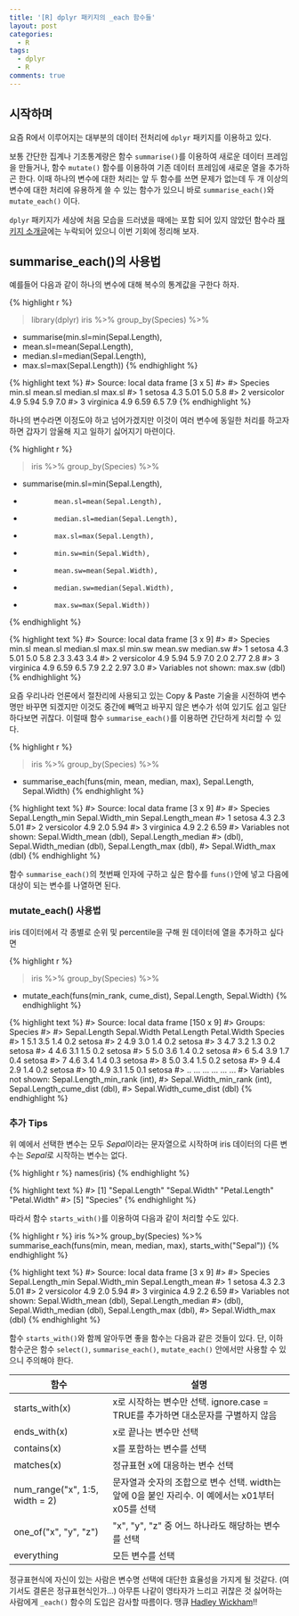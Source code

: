 ```yaml
---
title: '[R] dplyr 패키지의 _each 함수들'
layout: post
categories:
  - R
tags:
  - dplyr
  - R
comments: true
---
```




## 시작하며
요즘 R에서 이루어지는 대부분의 데이터 전처리에 `dplyr` 패키지를 이용하고 있다. 

보통 간단한 집계나 기초통계량은 함수 `summarise()`를 이용하여 새로운 데이터 프레임을 만들거나, 함수 `mutate()` 함수를 이용하여 기존 데이터 프레임에 새로운 열을 추가하곤 한다. 이때 하나의 변수에 대한 처리는 앞 두 함수를 쓰면 문제가 없는데 두 개 이상의 변수에 대한 처리에 유용하게 쓸 수 있는 함수가 있으니 바로 `summarise_each()`와 `mutate_each()` 이다. 

`dplyr` 패키지가 세상에 처음 모습을 드러냈을 때에는 포함 되어 있지 않았던 함수라 [패키지 소개글](http://wsyang.com/2014/02/introduction-to-dplyr/)에는 누락되어 있으니 이번 기회에 정리해 보자.

## summarise_each()의 사용법

예를들어 다음과 같이 하나의 변수에 대해 복수의 통계값을 구한다 하자.


{% highlight r %}
> library(dplyr)
> iris %>% group_by(Species) %>% 
+   summarise(min.sl=min(Sepal.Length),
+   mean.sl=mean(Sepal.Length),
+   median.sl=median(Sepal.Length),
+   max.sl=max(Sepal.Length))
{% endhighlight %}



{% highlight text %}
#> Source: local data frame [3 x 5]
#> 
#>      Species min.sl mean.sl median.sl max.sl
#> 1     setosa    4.3    5.01       5.0    5.8
#> 2 versicolor    4.9    5.94       5.9    7.0
#> 3  virginica    4.9    6.59       6.5    7.9
{% endhighlight %}

하나의 변수라면 이정도야 하고 넘어가겠지만 이것이 여러 변수에 동일한 처리를 하고자 하면 갑자기 암울해 지고 일하기 싫어지기 마련이다. 


{% highlight r %}
> iris %>% group_by(Species) %>% 
+   summarise(min.sl=min(Sepal.Length),
+             mean.sl=mean(Sepal.Length),
+             median.sl=median(Sepal.Length),
+             max.sl=max(Sepal.Length),
+             min.sw=min(Sepal.Width),
+             mean.sw=mean(Sepal.Width),
+             median.sw=median(Sepal.Width),
+             max.sw=max(Sepal.Width)) 
{% endhighlight %}



{% highlight text %}
#> Source: local data frame [3 x 9]
#> 
#>      Species min.sl mean.sl median.sl max.sl min.sw mean.sw median.sw
#> 1     setosa    4.3    5.01       5.0    5.8    2.3    3.43       3.4
#> 2 versicolor    4.9    5.94       5.9    7.0    2.0    2.77       2.8
#> 3  virginica    4.9    6.59       6.5    7.9    2.2    2.97       3.0
#> Variables not shown: max.sw (dbl)
{% endhighlight %}

요즘 우리나라 언론에서 절찬리에 사용되고 있는 Copy & Paste 기술을 시전하여 변수명만 바꾸면 되겠지만 이것도 중간에 빼먹고 바꾸지 않은 변수가 섞여 있기도 쉽고 일단 하다보면 귀찮다. 이럴때 함수 `summarise_each()`를 이용하면 간단하게 처리할 수 있다. 


{% highlight r %}
> iris %>% group_by(Species) %>% 
+   summarise_each(funs(min, mean, median, max), Sepal.Length, Sepal.Width)
{% endhighlight %}



{% highlight text %}
#> Source: local data frame [3 x 9]
#> 
#>      Species Sepal.Length_min Sepal.Width_min Sepal.Length_mean
#> 1     setosa              4.3             2.3              5.01
#> 2 versicolor              4.9             2.0              5.94
#> 3  virginica              4.9             2.2              6.59
#> Variables not shown: Sepal.Width_mean (dbl), Sepal.Length_median
#>   (dbl), Sepal.Width_median (dbl), Sepal.Length_max (dbl),
#>   Sepal.Width_max (dbl)
{% endhighlight %}

함수 `summarise_each()`의 첫번째 인자에 구하고 싶은 함수를 `funs()`안에 넣고 다음에 대상이 되는 변수를 나열하면 된다. 

### mutate_each() 사용법

iris 데이터에서 각 종별로 순위 및 percentile을 구해 원 데이터에 열을 추가하고 싶다면


{% highlight r %}
> iris %>% group_by(Species) %>% 
+   mutate_each(funs(min_rank, cume_dist),  Sepal.Length, Sepal.Width)
{% endhighlight %}



{% highlight text %}
#> Source: local data frame [150 x 9]
#> Groups: Species
#> 
#>    Sepal.Length Sepal.Width Petal.Length Petal.Width Species
#> 1           5.1         3.5          1.4         0.2  setosa
#> 2           4.9         3.0          1.4         0.2  setosa
#> 3           4.7         3.2          1.3         0.2  setosa
#> 4           4.6         3.1          1.5         0.2  setosa
#> 5           5.0         3.6          1.4         0.2  setosa
#> 6           5.4         3.9          1.7         0.4  setosa
#> 7           4.6         3.4          1.4         0.3  setosa
#> 8           5.0         3.4          1.5         0.2  setosa
#> 9           4.4         2.9          1.4         0.2  setosa
#> 10          4.9         3.1          1.5         0.1  setosa
#> ..          ...         ...          ...         ...     ...
#> Variables not shown: Sepal.Length_min_rank (int),
#>   Sepal.Width_min_rank (int), Sepal.Length_cume_dist (dbl),
#>   Sepal.Width_cume_dist (dbl)
{% endhighlight %}


### 추가 Tips
 
 위 예에서 선택한 변수는 모두 *Sepal*이라는 문자열으로 시작하며 iris 데이터의 다른 변수는 *Sepal*로 시작하는 변수는 없다. 


{% highlight r %}
names(iris)
{% endhighlight %}



{% highlight text %}
#> [1] "Sepal.Length" "Sepal.Width"  "Petal.Length" "Petal.Width" 
#> [5] "Species"
{% endhighlight %}

따라서 함수 `starts_with()`를 이용하여 다음과 같이 처리할 수도 있다. 


{% highlight r %}
iris %>% group_by(Species) %>% 
  summarise_each(funs(min, mean, median, max), starts_with("Sepal"))
{% endhighlight %}



{% highlight text %}
#> Source: local data frame [3 x 9]
#> 
#>      Species Sepal.Length_min Sepal.Width_min Sepal.Length_mean
#> 1     setosa              4.3             2.3              5.01
#> 2 versicolor              4.9             2.0              5.94
#> 3  virginica              4.9             2.2              6.59
#> Variables not shown: Sepal.Width_mean (dbl), Sepal.Length_median
#>   (dbl), Sepal.Width_median (dbl), Sepal.Length_max (dbl),
#>   Sepal.Width_max (dbl)
{% endhighlight %}

함수 `starts_with()`와 함께 알아두면 좋을 함수는 다음과 같은 것들이 있다. 단, 이하 함수군은 함수 `select()`, `summarise_each()`, `mutate_each()` 안에서만 사용할 수 있으니 주의해야 한다. 

  |함수 |설명|
  |-|-|
  |starts_with(x) | x로 시작하는 변수만 선택. ignore.case = TRUE를 추가하면 대소문자를 구별하지 않음|
  |ends_with(x) | x로 끝나는 변수만 선택|
  |contains(x) | x를 포함하는 변수를 선택|
  |matches(x) | 정규표현 x에 대응하는 변수 선택|
  |num_range("x", 1:5, width = 2) | 문자열과 숫자의 조합으로 변수 선택. width는 앞에 0을 붙인 자리수. 이 예에서는 x01부터 x05를 선택|
  |one_of("x", "y", "z")| "x", "y", "z" 중 어느 하나라도 해당하는 변수를 선택|
  |everything | 모든 변수를 선택|

정규표현식에 자신이 있는 사람은 변수명 선택에 대단한 효율성을 가지게 될 것같다. (여기서도 결론은 정규표현식인가...) 
아무튼 나같이 영타자가 느리고 귀찮은 것 싫어하는 사람에게 `_each()` 함수의 도입은 감사할 따름이다. 땡큐 [Hadley Wickham](http://priceonomics.com/hadley-wickham-the-man-who-revolutionized-r/?utm_campaign=Data%2BElixir&utm_medium=email&utm_source=Data_Elixir_46)!!
